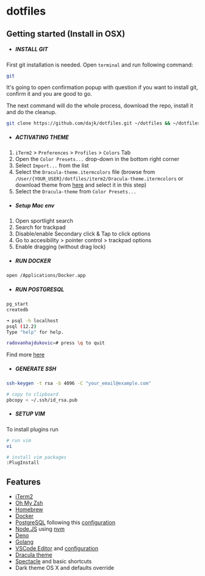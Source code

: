 # dotfiles

## Getting started (Install in OSX)

- ##### INSTALL GIT

First git installation is needed. Open `terminal` and run following command:

```sh
git
```

It's going to open confirmation popup with question if you want to install git, confirm it and you are good to go.

The next command will do the whole process, download the repo, install it and do the cleanup.

```sh
git clone https://github.com/dajk/dotfiles.git ~/dotfiles && ~/dotfiles/install.sh
```

- ##### ACTIVATING THEME

1. `iTerm2` > `Preferences` > `Profiles` > `Colors` Tab
2. Open the `Color Presets...` drop-down in the bottom right corner
3. Select `Import...` from the list
4. Select the `Dracula-theme.itermcolors` file (browse from `/User/{YOUR_USER}/dotfiles/iterm2/Dracula-theme.itermcolors` or download theme from [here](https://raw.githubusercontent.com/dajk/dotfiles/master/iterm2/Dracula-theme.itermcolors) and select it in this step)
5. Select the `Dracula-theme` from `Color Presets...`

- ##### Setup Mac env

1. Open sportlight search
2. Search for trackpad
3. Disable/enable Secondary click & Tap to click options
4. Go to accesibility > pointer control > trackpad options
5. Enable dragging (without drag lock)

- ##### RUN DOCKER

```sh
open /Applications/Docker.app
```

- ##### RUN POSTGRESQL

```sh
pg_start
createdb
```

```sh
➜ psql -h localhost
psql (12.2)
Type "help" for help.

radovanhajdukovic=# press \q to quit
```

Find more [here](https://gist.github.com/ibraheem4/ce5ccd3e4d7a65589ce84f2a3b7c23a3)

- ##### GENERATE SSH

```sh
ssh-keygen -t rsa -b 4096 -C "your_email@example.com"

# copy to clipboard
pbcopy < ~/.ssh/id_rsa.pub
```

- ##### SETUP VIM

To install plugins run

```sh
# run vim
vi

# install vim packages
:PlugInstall
```

## Features

- [iTerm2](https://iterm2.com/)
- [Oh My Zsh](https://github.com/robbyrussell/oh-my-zsh)
- [Homebrew](http://brew.sh/)
- [Docker](https://www.docker.com/)
- [PostgreSQL](https://www.postgresql.org/) following this [configuration](https://gist.github.com/ibraheem4/ce5ccd3e4d7a65589ce84f2a3b7c23a3)
- [Node.JS](https://nodejs.org/en/) using [nvm](https://github.com/nvm-sh/nvm)
- [Deno](https://deno.land/)
- [Golang](https://golang.org/)
- [VSCode Editor](https://github.com/dajk/dotfiles/tree/master/vscode) and [configuration](https://github.com/dajk/dotfiles/tree/master/vscode)
- [Dracula theme](https://draculatheme.com/terminal/)
- [Spectacle](https://www.spectacleapp.com) and basic shortcuts
- Dark theme OS X and defaults override
